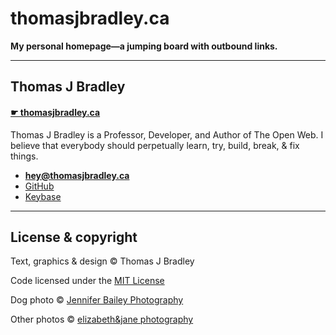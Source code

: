 # thomasjbradley.ca

**My personal homepage—a jumping board with outbound links.**

---

## Thomas J Bradley

#### [☛ thomasjbradley.ca](https://thomasjbradley.ca)

Thomas J Bradley is a Professor, Developer, and Author of The Open Web. I believe that everybody should perpetually learn, try, build, break, & fix things.

- **[hey@thomasjbradley.ca](mailto:hey@thomasjbradley.ca)**
- [GitHub](https://github.com/thomasjbradley)
- [Keybase](https://keybase.io/thomasjbradley)

---

## License & copyright

Text, graphics & design © Thomas J Bradley

Code licensed under the [MIT License](https://github.com/thomasjbradley/thomasjbradley.ca/blob/gh-pages/LICENSE)

Dog photo © [Jennifer Bailey Photography](http://www.jenniferbaileyphotography.com)

Other photos © [elizabeth&amp;jane photography](http://elizabethandjane.ca)
